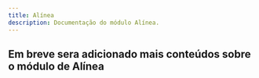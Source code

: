 ```yaml
---
title: Alínea
description: Documentação do módulo Alínea.
---
```


## Em breve sera adicionado mais conteúdos sobre o módulo de Alínea
